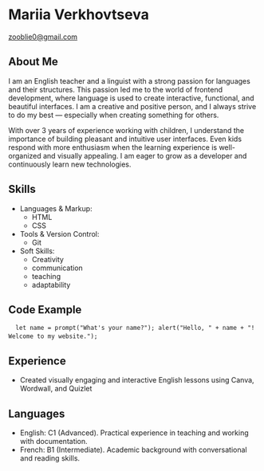 # Mariia Verkhovtseva
zooblie0@gmail.com
## About Me
I am an English teacher and a linguist with a strong passion for languages and their structures. This passion led me to the world of frontend development, where language is used to create interactive, functional, and beautiful interfaces.
I am a creative and positive person, and I always strive to do my best — especially when creating something for others. 

With over 3 years of experience working with children, I understand the importance of building pleasant and intuitive user interfaces. Even kids respond with more enthusiasm when the learning experience is well-organized and visually appealing.
I am eager to grow as a developer and continuously learn new technologies. 

## Skills
- Languages & Markup:
   * HTML
   * CSS
- Tools & Version Control:
   * Git
- Soft Skills:
   * Creativity
   * communication
   * teaching
   * adaptability

## Code Example
` ` ` 
let name = prompt("What's your name?"); alert("Hello, " + name + "! Welcome to my website.");
` ` ` 

## Experience
- Created visually engaging and interactive English lessons using Canva, Wordwall, and Quizlet

## Languages
- English: C1 (Advanced). Practical experience in teaching and working with documentation.
- French: B1 (Intermediate). Academic background with conversational and reading skills.
